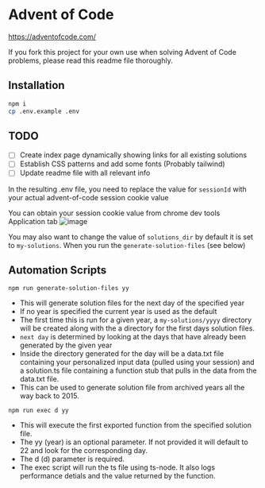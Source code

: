 # Advent of Code

https://adventofcode.com/

If you fork this project for your own use when solving Advent of Code problems, please read this readme file thoroughly.

## Installation

```sh
npm i
cp .env.example .env
```

## TODO

- [ ] Create index page dynamically showing links for all existing solutions
- [ ] Establish CSS patterns and add some fonts (Probably tailwind)
- [ ] Update readme file with all relevant info

In the resulting .env file, you need to replace the value for `sessionId` with your actual advent-of-code session cookie value

You can obtain your session cookie value from chrome dev tools Application tab
![image](https://user-images.githubusercontent.com/1302467/205341797-fe96b2b0-e9e6-4b7d-b7e5-717df446fe7f.png)

You may also want to change the value of `solutions_dir` by default it is set to `my-solutions`. When you run the `generate-solution-files` (see below)

## Automation Scripts

`npm run generate-solution-files yy`

- This will generate solution files for the next day of the specified year
- If no year is specified the current year is used as the default
- The first time this is run for a given year, a `my-solutions/yyyy` directory will be created along with the a directory for the first days solution files.
- `next day` is determined by looking at the days that have already been generated by the given year
- Inside the directory generated for the day will be a data.txt file containing your personalized input data (pulled using your session) and a solution.ts file containing a function stub that pulls in the data from the data.txt file.
- This can be used to generate solution file from archived years all the way back to 2015.

`npm run exec d yy`

- This will execute the first exported function from the specified solution file.
- The yy (year) is an optional parameter. If not provided it will default to 22 and look for the corresponding day.
- The d (d) parameter is required.
- The exec script will run the ts file using ts-node. It also logs performance detials and the value returned by the function.
